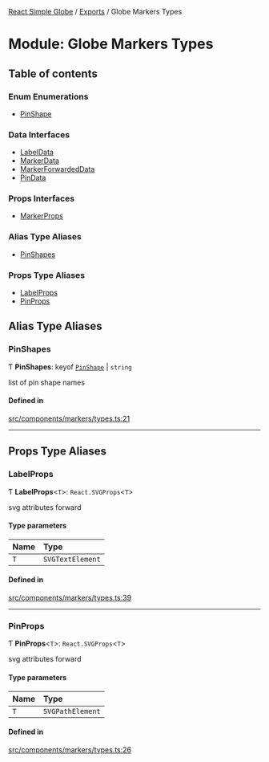 [React Simple Globe](../README.md) / [Exports](../modules.md) / Globe Markers Types

# Module: Globe Markers Types

## Table of contents

### Enum Enumerations

- [PinShape](../enums/Globe_Markers_Types.PinShape.md)

### Data Interfaces

- [LabelData](../interfaces/Globe_Markers_Types.LabelData.md)
- [MarkerData](../interfaces/Globe_Markers_Types.MarkerData.md)
- [MarkerForwardedData](../interfaces/Globe_Markers_Types.MarkerForwardedData.md)
- [PinData](../interfaces/Globe_Markers_Types.PinData.md)

### Props Interfaces

- [MarkerProps](../interfaces/Globe_Markers_Types.MarkerProps.md)

### Alias Type Aliases

- [PinShapes](Globe_Markers_Types.md#pinshapes)

### Props Type Aliases

- [LabelProps](Globe_Markers_Types.md#labelprops)
- [PinProps](Globe_Markers_Types.md#pinprops)

## Alias Type Aliases

### PinShapes

Ƭ **PinShapes**: keyof [`PinShape`](../enums/Globe_Markers_Types.PinShape.md) \| `string`

list of pin shape names

#### Defined in

[src/components/markers/types.ts:21](https://github.com/Gaushao/d3-react-globe/blob/d269768/src/components/markers/types.ts#L21)

___

## Props Type Aliases

### LabelProps

Ƭ **LabelProps**<`T`\>: `React.SVGProps`<`T`\>

svg attributes forward

#### Type parameters

| Name | Type |
| :------ | :------ |
| `T` | `SVGTextElement` |

#### Defined in

[src/components/markers/types.ts:39](https://github.com/Gaushao/d3-react-globe/blob/d269768/src/components/markers/types.ts#L39)

___

### PinProps

Ƭ **PinProps**<`T`\>: `React.SVGProps`<`T`\>

svg attributes forward

#### Type parameters

| Name | Type |
| :------ | :------ |
| `T` | `SVGPathElement` |

#### Defined in

[src/components/markers/types.ts:26](https://github.com/Gaushao/d3-react-globe/blob/d269768/src/components/markers/types.ts#L26)
